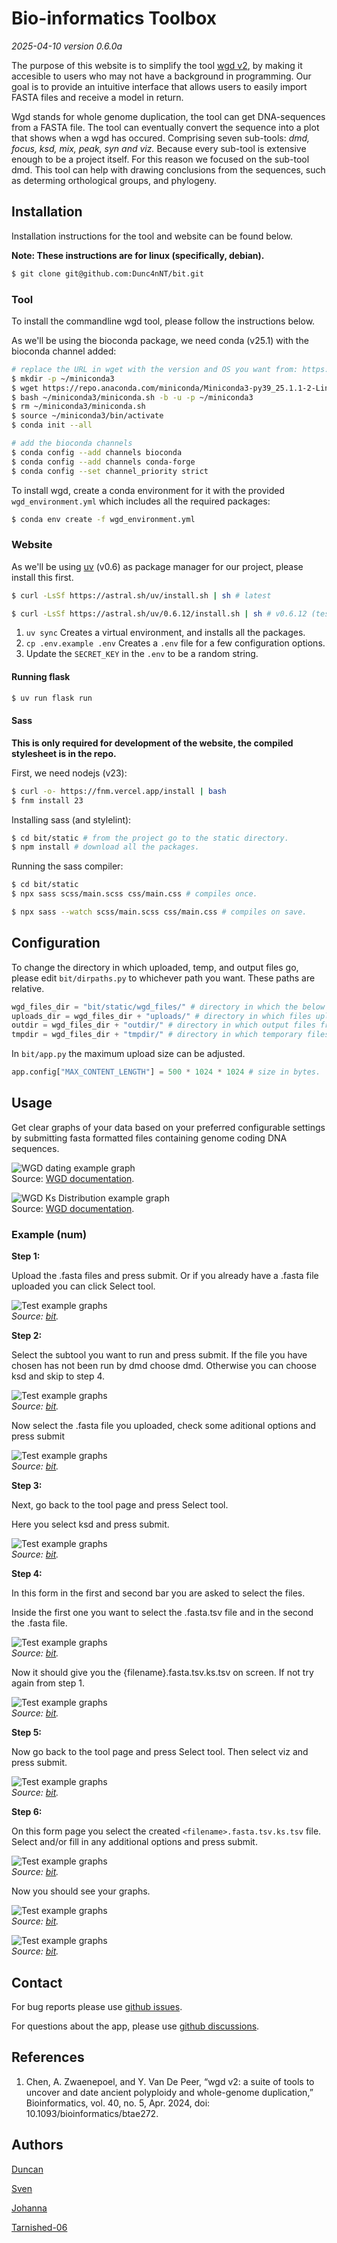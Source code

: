 # Bio-informatics Toolbox

*2025-04-10 version 0.6.0a*

The purpose of this website is to simplify the tool [wgd v2](https://github.com/heche-psb/wgd), by 
making it accesible to users who may not have a background
in programming. Our goal is to provide an intuitive interface that
allows users to easily import FASTA files and receive a model in return.

Wgd stands for whole genome duplication, the tool can get DNA-sequences from a FASTA file. The
tool can eventually convert the sequence into a plot that shows when a wgd has occured. Comprising
seven sub-tools: *dmd, focus, ksd, mix, peak, syn and viz.* Because every sub-tool is extensive enough
to be a project itself. For this reason we focused on the sub-tool dmd. This tool can help with drawing 
conclusions from the sequences, such as determing orthological groups, and phylogeny.

## Installation

Installation instructions for the tool and website can be found below.

**Note: These instructions are for linux (specifically, debian).**

```sh
$ git clone git@github.com:Dunc4nNT/bit.git
```

### Tool

To install the commandline wgd tool, please follow the instructions below.

As we'll be using the bioconda package, we need conda (v25.1) with the bioconda channel added:

```sh
# replace the URL in wget with the version and OS you want from: https://repo.anaconda.com/miniconda/
$ mkdir -p ~/miniconda3
$ wget https://repo.anaconda.com/miniconda/Miniconda3-py39_25.1.1-2-Linux-x86_64.sh -O ~/miniconda3/miniconda.sh
$ bash ~/miniconda3/miniconda.sh -b -u -p ~/miniconda3
$ rm ~/miniconda3/miniconda.sh
$ source ~/miniconda3/bin/activate
$ conda init --all

# add the bioconda channels
$ conda config --add channels bioconda
$ conda config --add channels conda-forge
$ conda config --set channel_priority strict
```

To install wgd, create a conda environment for it with the provided `wgd_environment.yml` which includes all the required packages:

```sh
$ conda env create -f wgd_environment.yml
```

### Website

As we'll be using [uv](https://docs.astral.sh/uv/) (v0.6) as package manager for our project, please install this first.

```sh
$ curl -LsSf https://astral.sh/uv/install.sh | sh # latest

$ curl -LsSf https://astral.sh/uv/0.6.12/install.sh | sh # v0.6.12 (tested with this)
```

1. `uv sync` Creates a virtual environment, and installs all the packages.
2. `cp .env.example .env` Creates a `.env` file for a few configuration options.
3. Update the `SECRET_KEY` in the `.env` to be a random string.

#### Running flask

```sh
$ uv run flask run
```

#### Sass

**This is only required for development of the website, the compiled stylesheet is in the repo.**

First, we need nodejs (v23):

```sh
$ curl -o- https://fnm.vercel.app/install | bash
$ fnm install 23
```

Installing sass (and stylelint):

```sh
$ cd bit/static # from the project go to the static directory.
$ npm install # download all the packages.
```

Running the sass compiler:

```sh
$ cd bit/static
$ npx sass scss/main.scss css/main.css # compiles once.

$ npx sass --watch scss/main.scss css/main.css # compiles on save.
```

## Configuration

To change the directory in which uploaded, temp, and output files go, please edit `bit/dirpaths.py` to whichever path you want. These paths are relative.

```py
wgd_files_dir = "bit/static/wgd_files/" # directory in which the below mentions folders are found.
uploads_dir = wgd_files_dir + "uploads/" # directory in which files uploaded to the website get stored.
outdir = wgd_files_dir + "outdir/" # directory in which output files from wgd get stored.
tmpdir = wgd_files_dir + "tmpdir/" # directory in which temporary files from wgd get stored.
```

In `bit/app.py` the maximum upload size can be adjusted.

```py
app.config["MAX_CONTENT_LENGTH"] = 500 * 1024 * 1024 # size in bytes.
```

## Usage

Get clear graphs of your data based on your preferred configurable settings by submitting fasta formatted files containing genome coding DNA sequences.

![WGD dating example graph](./bit/static/images/homepage/WGD_dating.png)<br>
Source: [WGD documentation](https://wgdv2.readthedocs.io/en/latest/recipes.html).

![WGD Ks Distribution example graph](./bit/static/images/homepage/WGD_KsDistribution.png)<br>
Source: [WGD documentation](https://wgdv2.readthedocs.io/en/latest/recipes.html).

### Example (num)

**Step 1:**

Upload the .fasta files and press submit. Or if you already have a .fasta file uploaded you can click Select tool.

![Test example graphs](./bit/static/images/homepage/toolpage.png)<br>
*Source: [bit](https://github.com/Dunc4nNT/bit).*

**Step 2:**

Select the subtool you want to run and press submit. If the file you have chosen has not been run by dmd choose dmd. Otherwise you can choose ksd and skip to step 4.

![Test example graphs](./bit/static/images/homepage/select_dmd.png)<br>
*Source: [bit](https://github.com/Dunc4nNT/bit).*

Now select the .fasta file you uploaded, check some aditional options and press submit

![Test example graphs](./bit/static/images/homepage/config_dmd.png)<br>
*Source: [bit](https://github.com/Dunc4nNT/bit).*

**Step 3:**

Next, go back to the tool page and press Select tool.

Here you select ksd and press submit.

![Test example graphs](./bit/static/images/homepage/select_ksd.png)<br>
*Source: [bit](https://github.com/Dunc4nNT/bit).*

**Step 4:**

In this form in the first and second bar you are asked to select the files.

Inside the first one you want to select the .fasta.tsv file and in the second the .fasta file.

![Test example graphs](./bit/static/images/homepage/config_ksd.png)<br>
*Source: [bit](https://github.com/Dunc4nNT/bit).*

Now it should give you the {filename}.fasta.tsv.ks.tsv on screen. If not try again from step 1.

![Test example graphs](./bit/static/images/homepage/results_ksd.png)<br>
*Source: [bit](https://github.com/Dunc4nNT/bit).*

**Step 5:**

Now go back to the tool page and press Select tool. Then select viz and press submit.

![Test example graphs](./bit/static/images/homepage/select_viz.png)<br>
*Source: [bit](https://github.com/Dunc4nNT/bit).*

**Step 6:**

On this form page you select the created `<filename>.fasta.tsv.ks.tsv` file. Select and/or fill in any additional options and press submit.

![Test example graphs](./bit/static/images/homepage/config_viz.png)<br>
*Source: [bit](https://github.com/Dunc4nNT/bit).*

Now you should see your graphs.

![Test example graphs](./bit/static/images/homepage/results_viz.png)<br>
*Source: [bit](https://github.com/Dunc4nNT/bit).*

![Test example graphs](./bit/static/images/homepage/results_viz2.png)<br>
*Source: [bit](https://github.com/Dunc4nNT/bit).*

## Contact

For bug reports please use [github issues](https://github.com/Dunc4nNT/bit/issues).

For questions about the app, please use [github discussions](https://github.com/Dunc4nNT/bit/discussions).

## References

1. Chen, A. Zwaenepoel, and Y. Van De Peer, “wgd v2: 
a suite of tools to uncover and date ancient polyploidy and 
whole-genome duplication,” Bioinformatics, vol. 40, no. 5, Apr. 2024, 
doi: 10.1093/bioinformatics/btae272.

## Authors

[Duncan](https://github.com/Dunc4nNT)

[Sven](https://github.com/svenstaats)

[Johanna](https://github.com/j0w0j)

[Tarnished-06](https://github.com/Tarnished-06)

